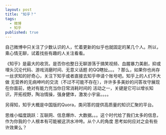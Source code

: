 ```yaml
---
layout: post
title: "知乎？"
tags: 
  - 微博
  - 知乎
published: true
---
```


自己微博中只关注了少数认识的人，忙着更新的似乎也就固定的某几个人。所以，乘心情无聊，试着找些有趣的人关注看看。

《知乎》是最大的收货。是否你也整日无聊游荡于搞笑视频、血腥暴力美剧，抑或埋头沉沦代码、游戏消磨时间、无意义话题
的QQ瞎扯。。。？那么，如果你也尚存一丝求知的好奇心，关注下知乎或者直接去知乎申请个账号吧。知乎上的人们不大做
无营养的无病呻吟的交流（不过不可能不存在），许许多多美妙的问答攻守展现在你面前，绝对有能力充当你日常消耗时间的
活动之一，关键是它可以增长知识，开拓视野，陶冶情操，强身健体，激发小宇宙。。。。

另得知，知乎大概是中国版的Quora，类问答的提供高质量的知识汇聚的平台。

思维小幅度跳跃：互联网、信息爆炸、大数据。。。这个时代给了我们太多的信息，作为你我的个人根本有可能被这洪水冲垮。从个人的角度
思考如何应对之会有些许效果么？
